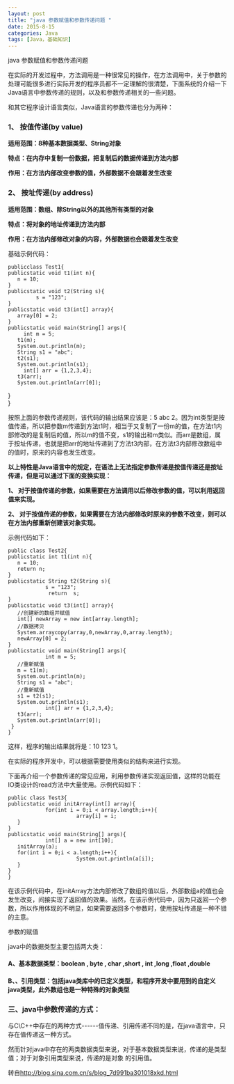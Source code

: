 ```yaml
---
layout: post
title: "java 参数赋值和参数传递问题 "
date: 2015-8-15
categories: Java
tags: [Java，基础知识]
---
```

java 参数赋值和参数传递问题

<!-- more -->

在实际的开发过程中，方法调用是一种很常见的操作，在方法调用中，关于参数的处理可能很多进行实际开发的程序员都不一定理解的很清楚，下面系统的介绍一下Java语言中参数传递的规则，以及和参数传递相关的一些问题。

和其它程序设计语言类似，Java语言的参数传递也分为两种：

### 1、 按值传递(by value)

**适用范围：8种基本数据类型、String对象**

**特点：在内存中复制一份数据，把复制后的数据传递到方法内部**

**作用：在方法内部改变参数的值，外部数据不会跟着发生改变**

### 2、 按址传递(by address)

**适用范围：数组、除String以外的其他所有类型的对象**

**特点：将对象的地址传递到方法内部**

**作用：在方法内部修改对象的内容，外部数据也会跟着发生改变**

基础示例代码：

    publicclass Test1{
    publicstatic void t1(int n){
       n = 10;
    }
    publicstatic void t2(String s){
             s = "123";
    }
    publicstatic void t3(int[] array){
       array[0] = 2;
    }
    publicstatic void main(String[] args){
         int m = 5;
       t1(m);
       System.out.println(m);
       String s1 = "abc";
       t2(s1);
       System.out.println(s1);
         int[] arr = {1,2,3,4};
       t3(arr);
       System.out.println(arr[0]);
   }   
   }
        
按照上面的参数传递规则，该代码的输出结果应该是：5 abc 2。因为int类型是按值传递，所以把参数m传递到方法t1时，相当于又复制了一份m的值，在方法t1内部修改的是复制后的值，所以m的值不变，s1的输出和m类似。而arr是数组，属于按址传递，也就是把arr的地址传递到了方法t3内部，在方法t3内部修改数组中的值时，原来的内容也发生改变。
        
**以上特性是Java语言中的规定，在语法上无法指定参数传递是按值传递还是按址传递，但是可以通过下面的变换实现：**

**1、 对于按值传递的参数，如果需要在方法调用以后修改参数的值，可以利用返回值来实现。**

**2、 对于按值传递的参数，如果需要在方法内部修改时原来的参数不改变，则可以在方法内部重新创建该对象实现。**

示例代码如下：

    public class Test2{
    publicstatic int t1(int n){
       n = 10;
       return n;
    }
    publicstatic String t2(String s){
                s = "123";
                 return  s;
    }
    publicstatic void t3(int[] array){
       //创建新的数组并赋值
       int[] newArray = new int[array.length];
       //数据拷贝
       System.arraycopy(array,0,newArray,0,array.length);
       newArray[0] = 2;
    }
    publicstatic void main(String[] args){
                int m = 5;
       //重新赋值
       m = t1(m);
       System.out.println(m);
       String s1 = "abc";
       //重新赋值
       s1 = t2(s1);
       System.out.println(s1);
                int[] arr = {1,2,3,4};
       t3(arr);
       System.out.println(arr[0]);
     }   
    }

这样，程序的输出结果就将是：10 123  1。

在实际的程序开发中，可以根据需要使用类似的结构来进行实现。
        
下面再介绍一个参数传递的常见应用，利用参数传递实现返回值，这样的功能在IO类设计的read方法中大量使用。示例代码如下：

    public class Test3{
    publicstatic void initArray(int[] array){
                for(int i = 0;i < array.length;i++){
                          array[i] = i;
       }
    }
    publicstatic void main(String[] args){
                int[] a = new int[10];
       initArray(a);
       for(int i = 0;i < a.length;i++){
                          System.out.println(a[i]);
       }
    }
    }
        
在该示例代码中，在initArray方法内部修改了数组的值以后，外部数组a的值也会发生改变，间接实现了返回值的效果。当然，在该示例代码中，因为只返回一个参数，所以作用体现的不明显，如果需要返回多个参数时，使用按址传递是一种不错的主意。


参数的赋值

java中的数据类型主要包括两大类：

#### A、基本数据类型：boolean , byte , char ,short , int ,long ,float ,double

#### B、、引用类型：包括java类库中的已定义类型，和程序开发中要用到的自定义java类型，此外数组也是一种特殊的对象类型

### 三、java中参数传递的方式：

与C\C++中存在的两种方式------值传递、引用传递不同的是，在java语言中，只存在值传递这一种方式。

然而针对java中存在的两类数据类型来说，对于基本数据类型来说，传递的是类型值；对于对象引用类型来说，传递的是对象 的引用值。

转自<http://blog.sina.com.cn/s/blog_7d991ba301018xkd.html>